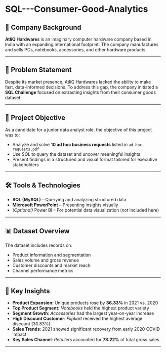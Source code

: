 # SQL---Consumer-Good-Analytics


## 🏢 Company Background

**AtliQ Hardwares** is an imaginary computer hardware company based in India with an expanding international footprint. The company manufactures and sells PCs, notebooks, accessories, and other hardware products.

---

## 🎯 Problem Statement

Despite its market presence, AtliQ Hardwares lacked the ability to make fast, data-informed decisions. To address this gap, the company initiated a **SQL Challenge** focused on extracting insights from their consumer goods dataset.

---

## 📌 Project Objective

As a candidate for a junior data analyst role, the objective of this project was to:

- Analyze and solve **10 ad hoc business requests** listed in `ad-hoc-requests.pdf`
- Use SQL to query the dataset and uncover meaningful insights
- Present findings in a structured and visual format tailored for executive stakeholders

---

## 🛠️ Tools & Technologies

- **SQL (MySQL)** – Querying and analyzing structured data
- **Microsoft PowerPoint** – Presenting insights visually
- *(Optional)* Power BI – For potential data visualization (not included here)

---

## 📊 Dataset Overview

The dataset includes records on:

- Product information and segmentation  
- Sales volume and gross revenue  
- Customer discounts and market reach  
- Channel performance metrics

---

## 🧠 Key Insights

- **Product Expansion**: Unique products rose by **36.33%** in 2021 vs. 2020  
- **Top Product Segment**: *Notebooks* held the highest product variety  
- **Segment Growth**: *Accessories* had the largest year-on-year increase  
- **High Discount Customer**: *Flipkart* received the highest average discount (30.83%)  
- **Sales Trends**: 2021 showed significant recovery from early 2020 COVID impact  
- **Key Sales Channel**: *Retailers* accounted for **73.22%** of total gross sales

---
